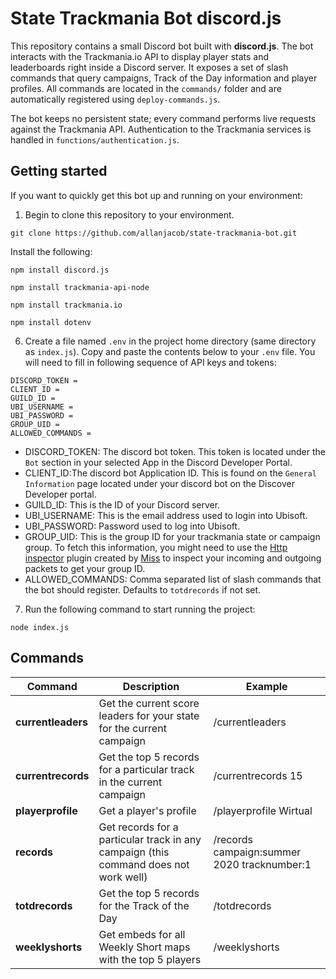# **State Trackmania Bot discord.js**

This repository contains a small Discord bot built with **discord.js**. The bot interacts with the Trackmania.io API to display player stats and leaderboards right inside a Discord server. It exposes a set of slash commands that query campaigns, Track of the Day information and player profiles. All commands are located in the `commands/` folder and are automatically registered using `deploy-commands.js`.

The bot keeps no persistent state; every command performs live requests against the Trackmania API. Authentication to the Trackmania services is handled in `functions/authentication.js`.

## Getting started

If you want to quickly get this bot up and running on your environment:

1. Begin to clone this repository to your environment.

```
git clone https://github.com/allanjacob/state-trackmania-bot.git
```
Install the following:

```
npm install discord.js

npm install trackmania-api-node

npm install trackmania.io

npm install dotenv
```

6. Create a file named `.env` in the project home directory (same directory as `index.js`). Copy and paste the contents below to your `.env` file. You will need to fill in following sequence of API keys and tokens:

```
DISCORD_TOKEN =
CLIENT_ID =
GUILD_ID =
UBI_USERNAME =
UBI_PASSWORD =
GROUP_UID =
ALLOWED_COMMANDS =
```

- DISCORD_TOKEN: The discord bot token. This token is located under the `Bot` section in your selected App in the Discord Developer Portal.
- CLIENT_ID:The discord bot Application ID. This is found on the `General Information` page located under your discord bot on the Discover Developer portal.
- GUILD_ID: This is the ID of your Discord server.
- UBI_USERNAME: This is the email address used to login into Ubisoft.
- UBI_PASSWORD: Password used to log into Ubisoft.
- GROUP_UID: This is the group ID for your trackmania state or campaign group. To fetch this information, you might need to use the [Http inspector](https://openplanet.dev/plugin/httpinspect) plugin created by [Miss](https://github.com/sponsors/codecat) to inspect your incoming and outgoing packets to get your group ID.
- ALLOWED_COMMANDS: Comma separated list of slash commands that the bot should register. Defaults to `totdrecords` if not set.

7. Run the following command to start running the project:

```
node index.js
```

## Commands

| Command            | Description                                                                          | Example                                     |
| ------------------ | ------------------------------------------------------------------------------------ | ------------------------------------------- |
| **currentleaders** | Get the current score leaders for your state for the current campaign                | /currentleaders                             |
| **currentrecords** | Get the top 5 records for a particular track in the current campaign                 | /currentrecords 15                          |
| **playerprofile**  | Get a player's profile                                                               | /playerprofile Wirtual                      |
| **records**        | Get records for a particular track in any campaign (this command does not work well) | /records campaign:summer 2020 tracknumber:1 |
| **totdrecords**    | Get the top 5 records for the Track of the Day                                       | /totdrecords                                |
| **weeklyshorts**   | Get embeds for all Weekly Short maps with the top 5 players    | /weeklyshorts                               |
